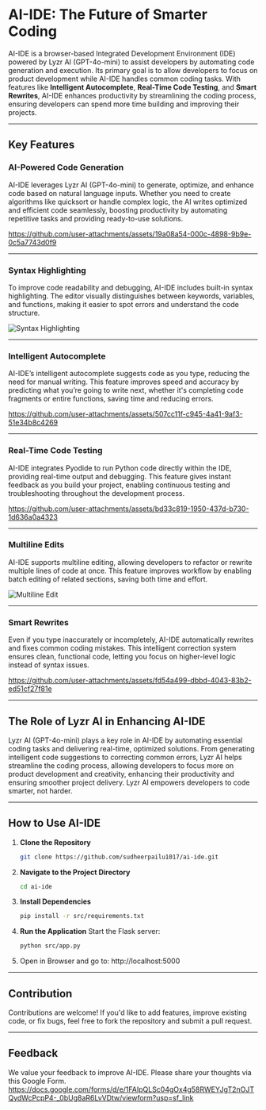 # **AI-IDE: The Future of Smarter Coding**

AI-IDE is a browser-based Integrated Development Environment (IDE) powered by Lyzr AI (GPT-4o-mini) to assist developers by automating code generation and execution. Its primary goal is to allow developers to focus on product development while AI-IDE handles common coding tasks. With features like **Intelligent Autocomplete**, **Real-Time Code Testing**, and **Smart Rewrites**, AI-IDE enhances productivity by streamlining the coding process, ensuring developers can spend more time building and improving their projects.

---

## **Key Features**

### **AI-Powered Code Generation**
AI-IDE leverages Lyzr AI (GPT-4o-mini) to generate, optimize, and enhance code based on natural language inputs. Whether you need to create algorithms like quicksort or handle complex logic, the AI writes optimized and efficient code seamlessly, boosting productivity by automating repetitive tasks and providing ready-to-use solutions.

https://github.com/user-attachments/assets/19a08a54-000c-4898-9b9e-0c5a7743d0f9

---

### **Syntax Highlighting**
To improve code readability and debugging, AI-IDE includes built-in syntax highlighting. The editor visually distinguishes between keywords, variables, and functions, making it easier to spot errors and understand the code structure.

![Syntax Highlighting](https://github.com/user-attachments/assets/88710f46-be22-4ef6-a3c6-7f28b7f35324)

---

### **Intelligent Autocomplete**
AI-IDE’s intelligent autocomplete suggests code as you type, reducing the need for manual writing. This feature improves speed and accuracy by predicting what you’re going to write next, whether it's completing code fragments or entire functions, saving time and reducing errors.

https://github.com/user-attachments/assets/507cc11f-c945-4a41-9af3-51e34b8c4269

---

### **Real-Time Code Testing**
AI-IDE integrates Pyodide to run Python code directly within the IDE, providing real-time output and debugging. This feature gives instant feedback as you build your project, enabling continuous testing and troubleshooting throughout the development process.

https://github.com/user-attachments/assets/bd33c819-1950-437d-b730-1d636a0a4323

---

### **Multiline Edits**
AI-IDE supports multiline editing, allowing developers to refactor or rewrite multiple lines of code at once. This feature improves workflow by enabling batch editing of related sections, saving both time and effort.

![Multiline Edit](https://github.com/user-attachments/assets/2cbf0949-55ce-4b7e-b06e-10ff5c975a55)

---

### **Smart Rewrites**
Even if you type inaccurately or incompletely, AI-IDE automatically rewrites and fixes common coding mistakes. This intelligent correction system ensures clean, functional code, letting you focus on higher-level logic instead of syntax issues.

https://github.com/user-attachments/assets/fd54a499-dbbd-4043-83b2-ed51cf27f81e

---

## **The Role of Lyzr AI in Enhancing AI-IDE**

Lyzr AI (GPT-4o-mini) plays a key role in AI-IDE by automating essential coding tasks and delivering real-time, optimized solutions. From generating intelligent code suggestions to correcting common errors, Lyzr AI helps streamline the coding process, allowing developers to focus more on product development and creativity, enhancing their productivity and ensuring smoother project delivery. Lyzr AI empowers developers to code smarter, not harder.

---

## **How to Use AI-IDE**

1. **Clone the Repository**  
   ```bash
   git clone https://github.com/sudheerpailu1017/ai-ide.git
2. **Navigate to the Project Directory**
   ```bash
   cd ai-ide
3. **Install Dependencies**
   ```bash
   pip install -r src/requirements.txt
4. **Run the Application**
   Start the Flask server:
   ```bash
   python src/app.py
5. Open in Browser and go to: http://localhost:5000

---

## **Contribution**
Contributions are welcome! If you'd like to add features, improve existing code, or fix bugs, feel free to fork the repository and submit a pull request.

---

## **Feedback**
We value your feedback to improve AI-IDE. Please share your thoughts via this Google Form.
https://docs.google.com/forms/d/e/1FAIpQLSc04gOx4g58RWEYJgT2nOJTQydWcPcpP4-_0bUg8aR6LvVDtw/viewform?usp=sf_link


